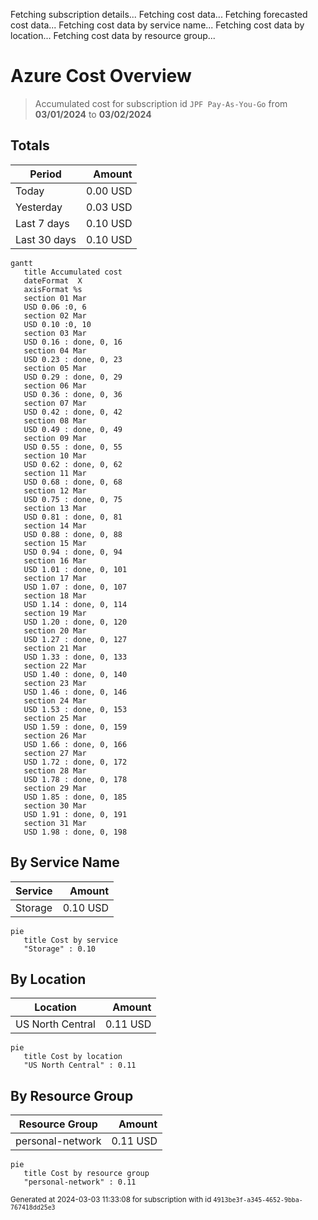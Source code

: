 Fetching subscription details...
Fetching cost data...
Fetching forecasted cost data...
Fetching cost data by service name...
Fetching cost data by location...
Fetching cost data by resource group...
# Azure Cost Overview

> Accumulated cost for subscription id `JPF Pay-As-You-Go` from **03/01/2024** to **03/02/2024**

## Totals

|Period|Amount|
|---|---:|
|Today|0.00 USD|
|Yesterday|0.03 USD|
|Last 7 days|0.10 USD|
|Last 30 days|0.10 USD|

```mermaid
gantt
   title Accumulated cost
   dateFormat  X
   axisFormat %s
   section 01 Mar
   USD 0.06 :0, 6
   section 02 Mar
   USD 0.10 :0, 10
   section 03 Mar
   USD 0.16 : done, 0, 16
   section 04 Mar
   USD 0.23 : done, 0, 23
   section 05 Mar
   USD 0.29 : done, 0, 29
   section 06 Mar
   USD 0.36 : done, 0, 36
   section 07 Mar
   USD 0.42 : done, 0, 42
   section 08 Mar
   USD 0.49 : done, 0, 49
   section 09 Mar
   USD 0.55 : done, 0, 55
   section 10 Mar
   USD 0.62 : done, 0, 62
   section 11 Mar
   USD 0.68 : done, 0, 68
   section 12 Mar
   USD 0.75 : done, 0, 75
   section 13 Mar
   USD 0.81 : done, 0, 81
   section 14 Mar
   USD 0.88 : done, 0, 88
   section 15 Mar
   USD 0.94 : done, 0, 94
   section 16 Mar
   USD 1.01 : done, 0, 101
   section 17 Mar
   USD 1.07 : done, 0, 107
   section 18 Mar
   USD 1.14 : done, 0, 114
   section 19 Mar
   USD 1.20 : done, 0, 120
   section 20 Mar
   USD 1.27 : done, 0, 127
   section 21 Mar
   USD 1.33 : done, 0, 133
   section 22 Mar
   USD 1.40 : done, 0, 140
   section 23 Mar
   USD 1.46 : done, 0, 146
   section 24 Mar
   USD 1.53 : done, 0, 153
   section 25 Mar
   USD 1.59 : done, 0, 159
   section 26 Mar
   USD 1.66 : done, 0, 166
   section 27 Mar
   USD 1.72 : done, 0, 172
   section 28 Mar
   USD 1.78 : done, 0, 178
   section 29 Mar
   USD 1.85 : done, 0, 185
   section 30 Mar
   USD 1.91 : done, 0, 191
   section 31 Mar
   USD 1.98 : done, 0, 198
```

## By Service Name

|Service|Amount|
|---|---:|
|Storage|0.10 USD|

```mermaid
pie
   title Cost by service
   "Storage" : 0.10
```

## By Location

|Location|Amount|
|---|---:|
|US North Central|0.11 USD|

```mermaid
pie
   title Cost by location
   "US North Central" : 0.11
```

## By Resource Group

|Resource Group|Amount|
|---|---:|
|personal-network|0.11 USD|

```mermaid
pie
   title Cost by resource group
   "personal-network" : 0.11
```

<sup>Generated at 2024-03-03 11:33:08 for subscription with id `4913be3f-a345-4652-9bba-767418dd25e3`</sup>
